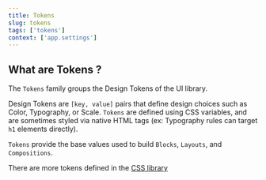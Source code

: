 ```yaml
---
title: Tokens
slug: tokens
tags: ['tokens']
context: ['app.settings']
---
```


## What are Tokens ?

The `Tokens` family groups the Design Tokens of the UI library.

Design Tokens are `[key, value]` pairs that define design choices such as Color, Typography, or Scale.
`Tokens` are defined using CSS variables, and are sometimes styled via native HTML tags (ex: Typography rules can target `h1` elements directly).

`Tokens` provide the base values used to build `Blocks`, `Layouts`, and `Compositions`.

There are more tokens defined in the [CSS library](https://github.com/fat-fuzzy/rocks/tree/main/packages/ui/src/lib/styles)
